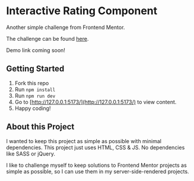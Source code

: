 # Interactive Rating Component

Another simple challenge from Frontend Mentor.

The challenge can be found [here](https://www.frontendmentor.io/challenges/interactive-rating-component-koxpeBUmI).

Demo link coming soon!

## Getting Started

1. Fork this repo
2. Run `npm install`
3. Run `npm run dev`
4. Go to [http://127.0.0.1:5173/](http://127.0.0.1:5173/) to view content.
5. Happy coding!

## About this Project

I wanted to keep this project as simple as possible with minimal dependencies. This project just uses HTML, CSS & JS. No dependencies like SASS or jQuery.

I like to challenge myself to keep solutions to Frontend Mentor projects as simple as possible, so I can use them in my server-side-rendered projects.
